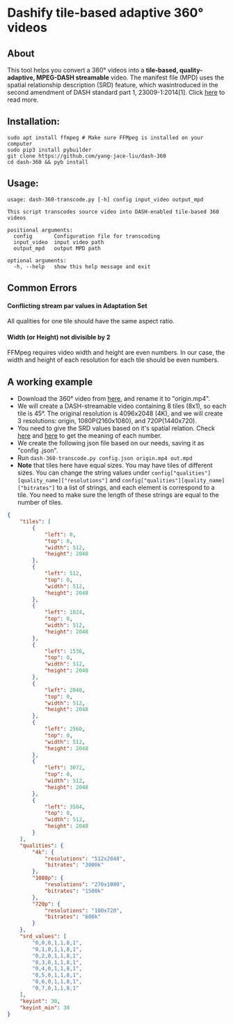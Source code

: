 # Dashify tile-based adaptive 360° videos

## About

This tool helps you convert a 360° videos into a **tile-based, quality-adaptive,
MPEG-DASH streamable** video. The manifest file (MPD) uses the spatial
relationship description (SRD) feature, which wasintroduced in the second
amendment of DASH standard part 1, 23009-1:2014\[1\].
Click [here](https://dl.acm.org/doi/10.1145/2910017.2910606) to read more.

## Installation:

```shell
sudo apt install ffmpeg # Make sure FFMpeg is installed on your computer
sudo pip3 install pybuilder
git clone https://github.com/yang-jace-liu/dash-360
cd dash-360 && pyb install
```

## Usage: 

```
usage: dash-360-transcode.py [-h] config input_video output_mpd

This script transcodes source video into DASH-enabled tile-based 360 videos

positional arguments:
  config       Configuration file for transcoding
  input_video  input video path
  output_mpd   output MPD path

optional arguments:
  -h, --help   show this help message and exit

```

## Common Errors

#### Conflicting stream par values in Adaptation Set
All qualities for one tile should have the same aspect ratio.

#### Width (or Height) not divisible by 2
FFMpeg requires video width and height are even numbers. In our case, the
 width and height of each resolution for each tile should be even numbers.

## A working example

- Download the 360° video from [here](https://vimeo.com/214402865), and
  rename it to "origin.mp4".
- We will create a DASH-streamable video containing 8 tiles (8x1), so each
  tile is 45°. The original resolution is 4096x2048 (4K), and we will create 3
  resolutions: origin, 1080P(2160x1080), and 720P(1440x720).
- You need to give the SRD values based on it's spatial relation. Check
[here](https://github.com/gpac/gpac/wiki/MPEG-DASH-SRD-and-HEVC-tiling-for-VR-videos) and
[here](https://www.semanticscholar.org/paper/4-.-MPEG-DASH-SRD-%3A-DESIGN-PRINCIPLES-%2C-DEFINITIONS-Buerenplein-Mic%C3%B3/73bb96a1d8415f675857704ce77739a4fd46f992) to get the
  meaning of each number.
- We create the following json file based on our needs, saving it as "config
  .json".
- Run `dash-360-transcode.py config.json origin.mp4 out.mpd`
- **Note** that tiles here have equal sizes. You may have tiles of different
  sizes. You can change the string values under
  `config["qualities"][quality_name]["resolutions"]` and
  `config["qualities"][quality_name]["bitrates"]` to a list of strings, and
   each element is correspond to a tile. You need to make sure the length of
   these strings are equal to the number of tiles.
```json
{
    "tiles": [
        {
            "left": 0,
            "top": 0,
            "width": 512,
            "height": 2048
        },
        {
            "left": 512,
            "top": 0,
            "width": 512,
            "height": 2048
        },
        {
            "left": 1024,
            "top": 0,
            "width": 512,
            "height": 2048
        },
        {
            "left": 1536,
            "top": 0,
            "width": 512,
            "height": 2048
        },
        {
            "left": 2048,
            "top": 0,
            "width": 512,
            "height": 2048
        },
        {
            "left": 2560,
            "top": 0,
            "width": 512,
            "height": 2048
        },
        {
            "left": 3072,
            "top": 0,
            "width": 512,
            "height": 2048
        },
        {
            "left": 3584,
            "top": 0,
            "width": 512,
            "height": 2048
        }
    ],
    "qualities": {
        "4k": {
            "resolutions": "512x2048",
            "bitrates": "3000k"
        },
        "1080p": {
            "resolutions": "270x1080",
            "bitrates": "1500k"
        },
        "720p": {
            "resolutions": "180x720",
            "bitrates": "600k"
        }
    },
    "srd_values": [
        "0,0,0,1,1,8,1",
        "0,1,0,1,1,8,1",
        "0,2,0,1,1,8,1",
        "0,3,0,1,1,8,1",
        "0,4,0,1,1,8,1",
        "0,5,0,1,1,8,1",
        "0,6,0,1,1,8,1",
        "0,7,0,1,1,8,1"
    ],
    "keyint": 30,
    "keyint_min": 30
}
```